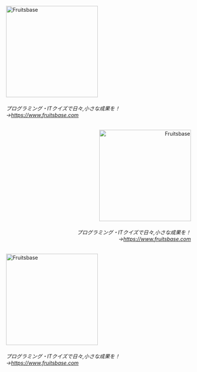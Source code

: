 <a href="https://www.fruitsbase.com"><img src="https://www.fruitsbase.com/fruitsbase-logo.png" width="250px" alt="Fruitsbase"/></a>

###### プログラミング・ITクイズで日々,小さな成果を！→<a href="https://www.fruitsbase.com">https://www.fruitsbase.com</a>


<div align="right"><a href="https://www.fruitsbase.com"><img src="https://www.fruitsbase.com/fruitsbase-logo.png" width="250px" alt="Fruitsbase"/></a>

###### プログラミング・ITクイズで日々,小さな成果を！→<a href="https://www.fruitsbase.com">https://www.fruitsbase.com</a>

</div>

<a href="https://www.fruitsbase.com"><img src="https://www.fruitsbase.com/fruitsbase-logo.png" width="250px" alt="Fruitsbase"/></a>

###### プログラミング・ITクイズで日々,小さな成果を！→<a href="https://www.fruitsbase.com">https://www.fruitsbase.com</a>
